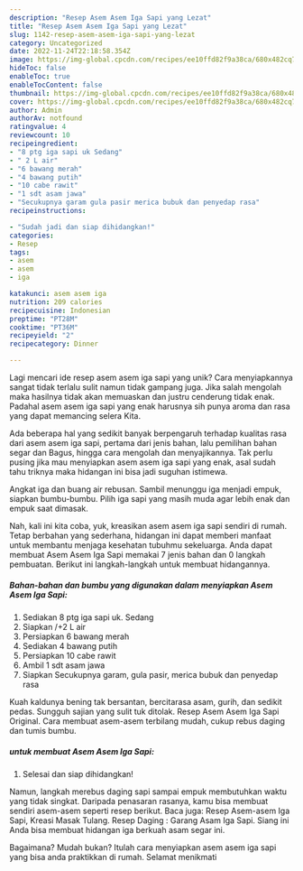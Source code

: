 ```yaml
---
description: "Resep Asem Asem Iga Sapi yang Lezat"
title: "Resep Asem Asem Iga Sapi yang Lezat"
slug: 1142-resep-asem-asem-iga-sapi-yang-lezat
category: Uncategorized
date: 2022-11-24T22:18:58.354Z
image: https://img-global.cpcdn.com/recipes/ee10ffd82f9a38ca/680x482cq70/asem-asem-iga-sapi-foto-resep-utama.jpg
hideToc: false
enableToc: true
enableTocContent: false
thumbnail: https://img-global.cpcdn.com/recipes/ee10ffd82f9a38ca/680x482cq70/asem-asem-iga-sapi-foto-resep-utama.jpg
cover: https://img-global.cpcdn.com/recipes/ee10ffd82f9a38ca/680x482cq70/asem-asem-iga-sapi-foto-resep-utama.jpg
author: Admin
authorAv: notfound
ratingvalue: 4
reviewcount: 10
recipeingredient:
- "8 ptg iga sapi uk Sedang"
- " 2 L air"
- "6 bawang merah"
- "4 bawang putih"
- "10 cabe rawit"
- "1 sdt asam jawa"
- "Secukupnya garam gula pasir merica bubuk dan penyedap rasa"
recipeinstructions:

- "Sudah jadi dan siap dihidangkan!"
categories:
- Resep
tags:
- asem
- asem
- iga

katakunci: asem asem iga 
nutrition: 209 calories
recipecuisine: Indonesian
preptime: "PT28M"
cooktime: "PT36M"
recipeyield: "2"
recipecategory: Dinner

---
```





Lagi mencari ide resep asem asem iga sapi yang unik? Cara menyiapkannya sangat tidak terlalu sulit namun tidak gampang juga. Jika salah mengolah maka hasilnya tidak akan memuaskan dan justru cenderung tidak enak. Padahal asem asem iga sapi yang enak harusnya sih punya aroma dan rasa yang dapat memancing selera Kita.





Ada beberapa hal yang sedikit banyak berpengaruh terhadap kualitas rasa dari asem asem iga sapi, pertama dari jenis bahan, lalu pemilihan bahan segar dan Bagus, hingga cara mengolah dan menyajikannya. Tak perlu pusing jika mau menyiapkan asem asem iga sapi yang enak,      asal sudah tahu triknya maka hidangan ini bisa jadi suguhan istimewa.














Angkat iga dan buang air rebusan. Sambil menunggu iga menjadi empuk, siapkan bumbu-bumbu. Pilih iga sapi yang masih muda agar lebih enak dan empuk saat dimasak.






Nah, kali ini kita coba, yuk, kreasikan asem asem iga sapi sendiri di rumah. Tetap berbahan yang sederhana, hidangan ini dapat memberi manfaat untuk membantu menjaga kesehatan tubuhmu sekeluarga. Anda dapat membuat Asem Asem Iga Sapi memakai 7 jenis bahan dan 0 langkah pembuatan. Berikut ini langkah-langkah untuk membuat hidangannya.

<!--inarticleads1-->

##### Bahan-bahan dan bumbu yang digunakan dalam menyiapkan Asem Asem Iga Sapi:

1. Sediakan 8 ptg iga sapi uk. Sedang
1. Siapkan  /+2 L air
1. Persiapkan 6 bawang merah
1. Sediakan 4 bawang putih
1. Persiapkan 10 cabe rawit
1. Ambil 1 sdt asam jawa
1. Siapkan Secukupnya garam, gula pasir, merica bubuk dan penyedap rasa


Kuah kaldunya bening tak bersantan, bercitarasa asam, gurih, dan sedikit pedas. Sungguh sajian yang sulit tuk ditolak. Resep Asem Asem Iga Sapi Original. Cara membuat asem-asem terbilang mudah, cukup rebus daging dan tumis bumbu. 

<!--inarticleads2-->

#####  untuk membuat Asem Asem Iga Sapi:


1. Selesai dan siap dihidangkan!

Namun, langkah merebus daging sapi sampai empuk membutuhkan waktu yang tidak singkat. Daripada penasaran rasanya, kamu bisa membuat sendiri asem-asem seperti resep berikut. Baca juga: Resep Asem-asem Iga Sapi, Kreasi Masak Tulang. Resep Daging : Garang Asam Iga Sapi. Siang ini Anda bisa membuat hidangan iga berkuah asam segar ini. 

Bagaimana? Mudah bukan? Itulah cara menyiapkan asem asem iga sapi yang bisa anda praktikkan di rumah. Selamat menikmati
